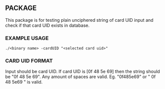 ## PACKAGE

This package is for testing plain unciphered string of card UID input and check if that card UID exists in database.

### EXAMPLE USAGE

```
./<binary name> -cardUID "<selected card uid>"
```

### CARD UID FORMAT

Input should be card UID.
If card UID is [0f 48 5e 69] then the string should be "0f 48 5e 69".
Any amount of spaces are valid.
Eg. "0f485e69" or "   0f         48   5e69   " is valid.
